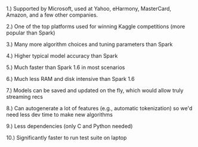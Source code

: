 1.) Supported by Microsoft, used at Yahoo, eHarmony, MasterCard, Amazon, and a few other companies.

2.) One of the top platforms used for winning Kaggle competitions (more popular than Spark)

3.) Many more algorithm choices and tuning parameters than Spark

4.) Higher typical model accuracy than Spark

5.) Much faster than Spark 1.6 in most scenarios

6.) Much less RAM and disk intensive than Spark 1.6

7.) Models can be saved and updated on the fly, which would allow truly streaming recs

8.) Can autogenerate a lot of features (e.g., automatic tokenization) so we'd need less dev time to make new algorithms

9.) Less dependencies (only C and Python needed)

10.) Significantly faster to run test suite on laptop
